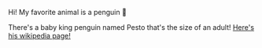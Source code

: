 Hi! My favorite animal is a penguin 🐧

There's a baby king penguin named Pesto that's the size of an adult!
[Here's his wikipedia page!](https://en.wikipedia.org/wiki/Pesto_(penguin))